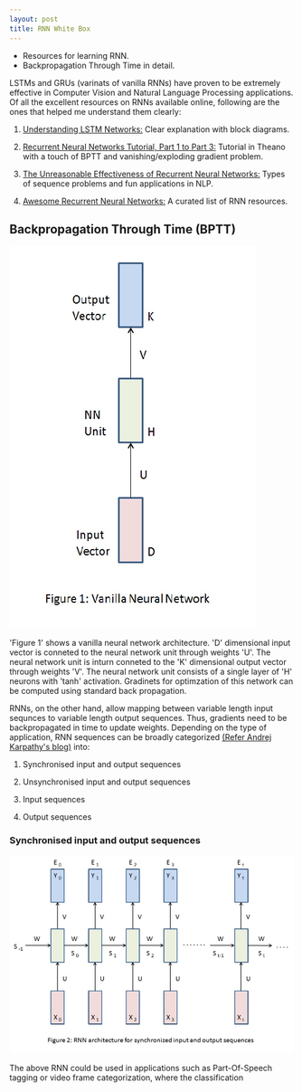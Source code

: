 ```yaml
---
layout: post
title: RNN White Box
---
```


* Resources for learning RNN.  
* Backpropagation Through Time in detail.

LSTMs and GRUs (varinats of vanilla RNNs) have proven to be extremely effective in Computer Vision and Natural Language Processing applications. Of all the excellent resources on RNNs available online, following are the ones that helped me understand them clearly:

1. [Understanding LSTM Networks:](http://colah.github.io/posts/2015-08-Understanding-LSTMs/) Clear explanation with block diagrams.

2. [Recurrent Neural Networks Tutorial, Part 1 to Part 3:](http://www.wildml.com/2015/09/recurrent-neural-networks-tutorial-part-1-introduction-to-rnns/) Tutorial in Theano with a touch of BPTT and vanishing/exploding gradient problem.

3. [The Unreasonable Effectiveness of Recurrent Neural Networks:](http://karpathy.github.io/2015/05/21/rnn-effectiveness/) Types of sequence problems and fun applications in NLP.

4. [Awesome Recurrent Neural Networks:](https://github.com/kjw0612/awesome-rnn) A curated list of RNN resources.

## Backpropagation Through Time (BPTT)

![](/images/VanillaNN.jpg  "Vanilla Neural Network")

'Figure 1' shows a vanilla neural network architecture. 'D' dimensional input vector is conneted to the neural network unit through weights 'U'. The neural network unit is inturn conneted to the 'K' dimensional output vector through weights 'V'. The neural network unit consists of a single layer of 'H' neurons with 'tanh' activation. Gradinets for optimzation of this network can be computed using standard back propagation.

RNNs, on the other hand, allow mapping between variable length input sequnces to variable length output sequences. Thus, gradients need to be backpropagated in time to update weights. Depending on the type of application, RNN sequences can be broadly categorized [(Refer Andrej Karpathy's blog)](http://karpathy.github.io/2015/05/21/rnn-effectiveness/) into:

1. Synchronised input and output sequences

2. Unsynchronised input and output sequences

3. Input sequences

4. Output sequences

### Synchronised input and output sequences

![](/images/RNNSyncIpOp.jpg  "RNN architecture for synchronized input and output sequences")

The above RNN could be used in applications such as Part-Of-Speech tagging or video frame categorization, where the classification 






